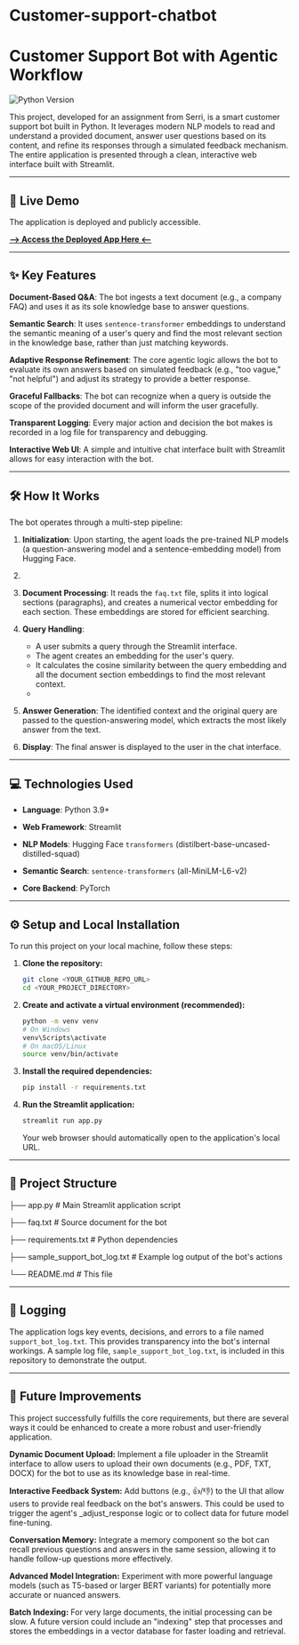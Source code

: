 # Customer-support-chatbot
# Customer Support Bot with Agentic Workflow

![Python Version](https://img.shields.io/badge/python-3.9%2B-blue.svg)

This project, developed for an assignment from Serri, is a smart customer support bot built in Python. It leverages modern NLP models to read and understand a provided document, answer user questions based on its content, and refine its responses through a simulated feedback mechanism. The entire application is presented through a clean, interactive web interface built with Streamlit.

---
## 🚀 Live Demo

The application is deployed and publicly accessible.

[**--> Access the Deployed App Here <--**](https://customer-support-chatbot-akejdjlt7brdpqj2empabp.streamlit.app/)

---
## ✨ Key Features

**Document-Based Q&A**: The bot ingests a text document (e.g., a company FAQ) and uses it as its sole knowledge base to answer questions.

**Semantic Search**: It uses `sentence-transformer` embeddings to understand the semantic meaning of a user's query and find the most relevant section in the knowledge base, rather than just matching keywords.

**Adaptive Response Refinement**: The core agentic logic allows the bot to evaluate its own answers based on simulated feedback (e.g., "too vague," "not helpful") and adjust its strategy to provide a better response. 

**Graceful Fallbacks**: The bot can recognize when a query is outside the scope of the provided document and will inform the user gracefully.

**Transparent Logging**: Every major action and decision the bot makes is recorded in a log file for transparency and debugging. 

**Interactive Web UI**: A simple and intuitive chat interface built with Streamlit allows for easy interaction with the bot.

---
## 🛠️ How It Works

The bot operates through a multi-step pipeline:

1.  **Initialization**: Upon starting, the agent loads the pre-trained NLP models (a question-answering model and a sentence-embedding model) from Hugging Face.
2.  
3.  **Document Processing**: It reads the `faq.txt` file, splits it into logical sections (paragraphs), and creates a numerical vector embedding for each section. These embeddings are stored for efficient searching.
   
5.  **Query Handling**:
    * A user submits a query through the Streamlit interface.
    * The agent creates an embedding for the user's query.
    * It calculates the cosine similarity between the query embedding and all the document section embeddings to find the most relevant context.
    * 
6.  **Answer Generation**: The identified context and the original query are passed to the question-answering model, which extracts the most likely answer from the text.
   
8.  **Display**: The final answer is displayed to the user in the chat interface.

---
## 💻 Technologies Used

* **Language**: Python 3.9+
  
* **Web Framework**: Streamlit
  
* **NLP Models**: Hugging Face `transformers`  (distilbert-base-uncased-distilled-squad)
  
* **Semantic Search**: `sentence-transformers` (all-MiniLM-L6-v2)
  
* **Core Backend**: PyTorch

---

## ⚙️ Setup and Local Installation

To run this project on your local machine, follow these steps:

1.  **Clone the repository:**
    ```sh
    git clone <YOUR_GITHUB_REPO_URL>
    cd <YOUR_PROJECT_DIRECTORY>
    ```

2.  **Create and activate a virtual environment (recommended):**
    ```sh
    python -m venv venv
    # On Windows
    venv\Scripts\activate
    # On macOS/Linux
    source venv/bin/activate
    ```

3.  **Install the required dependencies:**
    ```sh
    pip install -r requirements.txt
    ```

4.  **Run the Streamlit application:**
    ```sh
    streamlit run app.py
    ```
    Your web browser should automatically open to the application's local URL.

---
## 📁 Project Structure

├── app.py                  # Main Streamlit application script

├── faq.txt                 # Source document for the bot

├── requirements.txt        # Python dependencies

├── sample_support_bot_log.txt  # Example log output of the bot's actions

└── README.md               # This file


---
## 📝 Logging

The application logs key events, decisions, and errors to a file named `support_bot_log.txt`.  This provides transparency into the bot's internal workings. A sample log file, `sample_support_bot_log.txt`, is included in this repository to demonstrate the output.

---
## 🚀 Future Improvements
This project successfully fulfills the core requirements, but there are several ways it could be enhanced to create a more robust and user-friendly application.

**Dynamic Document Upload:** Implement a file uploader in the Streamlit interface to allow users to upload their own documents (e.g., PDF, TXT, DOCX) for the bot to use as its knowledge base in real-time.

**Interactive Feedback System:** Add buttons (e.g., 👍/👎) to the UI that allow users to provide real feedback on the bot's answers. This could be used to trigger the agent's _adjust_response logic or to collect data for future model fine-tuning.

**Conversation Memory:** Integrate a memory component so the bot can recall previous questions and answers in the same session, allowing it to handle follow-up questions more effectively.

**Advanced Model Integration:** Experiment with more powerful language models (such as T5-based or larger BERT variants) for potentially more accurate or nuanced answers.

**Batch Indexing:** For very large documents, the initial processing can be slow. A future version could include an "indexing" step that processes and stores the embeddings in a vector database for faster loading and retrieval.

